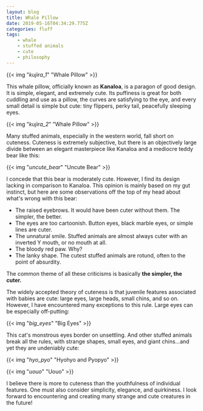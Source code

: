 ```yaml
---
layout: blog
title: Whale Pillow
date: 2019-05-16T04:34:29.775Z
categories: fluff
tags:
    - whale
    - stuffed animals
    - cute
    - philosophy
---
```


{{< img "*kujira_1*" "Whale Pillow" >}}

This whale pillow, officially known as **Kanaloa**, is a paragon of good design. It is simple, elegant, and extremely cute. Its puffiness is great for both cuddling and use as a pillow, the curves are satisfying to the eye, and every small detail is simple but cute: tiny flippers, perky tail, peacefully sleeping eyes.

{{< img "*kujira_2*" "Whale Pillow" >}}

Many stuffed animals, especially in the western world, fall short on cuteness. Cuteness is extremely subjective, but there is an objectively large divide between an elegant masterpiece like Kanaloa and a mediocre teddy bear like this:

{{< img "*uncute_bear*" "Uncute Bear" >}}

I concede that this bear is moderately cute. However, I find its design lacking in comparison to Kanaloa. This opinion is mainly based on my gut instinct, but here are some observations off the top of my head about what's wrong with this bear:

- The raised eyebrows. It would have been cuter without them. The simpler, the better.
- The eyes are too cartoonish. Button eyes, black marble eyes, or simple lines are cuter.
- The unnatural smile. Stuffed animals are almost always cuter with an inverted Y mouth, or no mouth at all.
- The bloody red paw. Why?
- The lanky shape. The cutest stuffed animals are rotund, often to the point of absurdity.

The common theme of all these criticisms is basically **the simpler, the cuter.**

The widely accepted theory of cuteness is that juvenile features associated with babies are cute: large eyes, large heads, small chins, and so on. However, I have encountered many exceptions to this rule. Large eyes can be especially off-putting:

{{< img "*big_eyes*" "Big Eyes" >}}

This cat's monstrous eyes border on unsettling. And other stuffed animals break all the rules, with strange shapes, small eyes, and giant chins...and yet they are undeniably cute:

{{< img "*hyo_pyo*" "Hyohyo and Pyopyo" >}}

{{< img "*uouo*" "Uouo" >}}

I believe there is more to cuteness than the youthfulness of individual features. One must also consider simplicity, elegance, and quirkiness. I look forward to encountering and creating many strange and cute creatures in the future!
